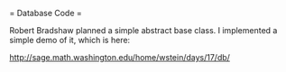 = Database Code =

Robert Bradshaw planned a simple abstract base class.  I implemented a simple demo of it, which is here:


   http://sage.math.washington.edu/home/wstein/days/17/db/
